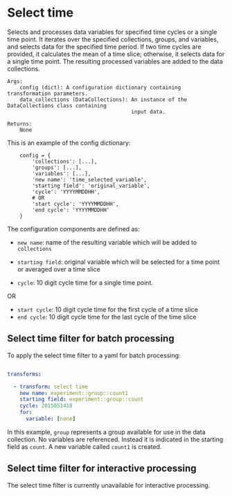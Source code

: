 # Select time
 Selects and processes data variables for specified time cycles or a single time point.  It iterates 
 over the specified collections, groups, and variables, and selects data for the specified time period. If
 two time cycles are provided, it calculates the mean of a time slice; otherwise, it selects data
 for a single time point. The resulting processed variables are added to the data collections.

    Args:
        config (dict): A configuration dictionary containing transformation parameters.
        data_collections (DataCollections): An instance of the DataCollections class containing
                                            input data.

    Returns:
        None


This is an example of the config dictionary:

        config = {
            'collections': [...],
            'groups': [...],
            'variables': [...],
            'new name': 'time_selected_variable',
            'starting field': 'original_variable',
            'cycle': 'YYYYMMDDHH',
            # OR
            'start cycle': 'YYYYMMDDHH',
            'end cycle': 'YYYYMMDDHH'
        }

The configuration components are defined as:

  - `new name`: name of the resulting variable which will be added to `collections`
  - `starting field`: original variable which will be selected for a time point or averaged over a time slice
    
  - `cycle`: 10 digit cycle time for a single time point.

OR
  - `start cycle`: 10 digit cycle time for the first cycle of a time slice
  - `end cycle`: 10 digit cycle time for the last cycle of the time slice


## Select time filter for batch processing

To apply the select time filter to a yaml for batch processing:

``` yaml

transforms:

  - transform: select time
    new name: experiment::group::count1
    starting field: experiment::group::count
    cycle: 2015051418
    for:
      variable: [none]

```

In this example, `group` represents a group available for use in the data collection. No variables are referenced. Instead it is indicated in the starting field as `count`. A new variable called `count1` is created.


## Select time filter for interactive processing

The select time filter is currently unavailable for interactive processing.



